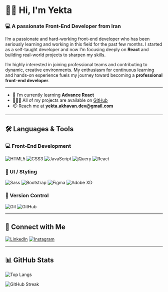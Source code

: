 # 🙋‍♀️ Hi, I'm Yekta

### 💻 A passionate Front-End Developer from Iran

I’m a passionate and hard-working front-end developer who has been seriously learning and working in this field for the past few months. I started as a self-taught developer and now I’m focusing deeply on **React** and building real-world projects to sharpen my skills.

I’m highly interested in joining professional teams and contributing to dynamic, creative environments. My enthusiasm for continuous learning and hands-on experience fuels my journey toward becoming a **professional front-end developer**.

---

- 🌱 I’m currently learning **Advance React**
- 👩🏻‍💻 All of my projects are available on [GitHub](https://github.com/yektaakhavan)
- 📫 Reach me at **yekta.akhavan.dev@gmail.com**

---

## 🛠️ Languages & Tools

### 💻 Front-End Development
![HTML5](https://img.shields.io/badge/HTML5-E34F26?style=flat&logo=html5&logoColor=white)
![CSS3](https://img.shields.io/badge/CSS3-1572B6?style=flat&logo=css3&logoColor=white)
![JavaScript](https://img.shields.io/badge/JavaScript-F7DF1E?style=flat&logo=javascript&logoColor=black)
![jQuery](https://img.shields.io/badge/jQuery-0769AD?style=flat&logo=jquery&logoColor=white)
![React](https://img.shields.io/badge/React-61DAFB?style=flat&logo=react&logoColor=black)

### 🎨 UI / Styling
![Sass](https://img.shields.io/badge/Sass-CC6699?style=flat&logo=sass&logoColor=white)
![Bootstrap](https://img.shields.io/badge/Bootstrap-7952B3?style=flat&logo=bootstrap&logoColor=white)
![Figma](https://img.shields.io/badge/Figma-F24E1E?style=flat&logo=figma&logoColor=white)
![Adobe XD](https://img.shields.io/badge/Adobe%20XD-FF61F6?style=flat&logo=adobe-xd&logoColor=white)

### 🔧 Version Control
![Git](https://img.shields.io/badge/Git-F05032?style=flat&logo=git&logoColor=white)
![GitHub](https://img.shields.io/badge/GitHub-181717?style=flat&logo=github&logoColor=white)

---

## 🔗 Connect with Me

[![LinkedIn](https://img.shields.io/badge/-LinkedIn-0A66C2?style=flat&logo=linkedin&logoColor=white)](https://www.linkedin.com/in/yekta-akhavan/)
[![Instagram](https://img.shields.io/badge/-Instagram-E4405F?style=flat&logo=instagram&logoColor=white)](https://www.instagram.com/)

---

## 📊 GitHub Stats

![Top Langs](https://github-readme-stats.vercel.app/api/top-langs/?username=yektaakhavan&layout=compact&theme=nightowl)

![GitHub Streak](https://streak-stats.demolab.com?user=yektaakhavan&theme=nightowl)


